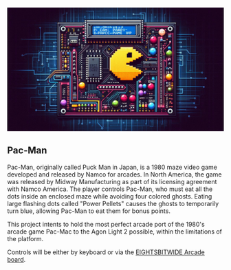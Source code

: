 ![Pac-Man](https://github.com/andymccall/pac-man/blob/main/assets/header.jpg?raw=true)

## Pac-Man

Pac-Man, originally called Puck Man in Japan, is a 1980 maze video game developed and released by Namco for arcades. In North America, the game was released by Midway Manufacturing as part of its licensing agreement with Namco America. The player controls Pac-Man, who must eat all the dots inside an enclosed maze while avoiding four colored ghosts. Eating large flashing dots called "Power Pellets" causes the ghosts to temporarily turn blue, allowing Pac-Man to eat them for bonus points.

This project intents to hold the most perfect arcade port of the 1980's arcade game Pac-Mac to the Agon Light 2 possible, within the limitations of the platform.

Controls will be either by keyboard or via the [EIGHTSBITWIDE Arcade board](https://andymccall.co.uk/electronics/retrocomputing/agon/basic/2024/07/09/agon-light-2-arcade-controller-board.html).
